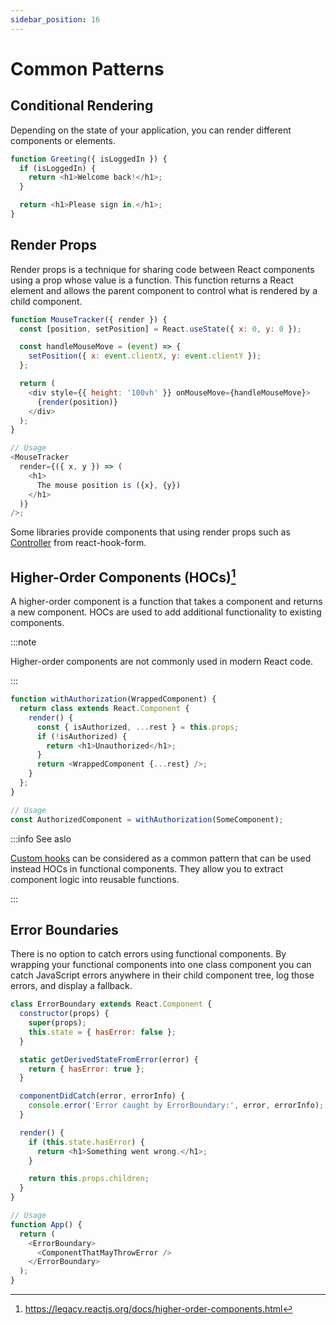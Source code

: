 ```yaml
---
sidebar_position: 16
---
```


# Common Patterns

## Conditional Rendering

Depending on the state of your application, you can render different components
or elements.

```javascript
function Greeting({ isLoggedIn }) {
  if (isLoggedIn) {
    return <h1>Welcome back!</h1>;
  }

  return <h1>Please sign in.</h1>;
}
```

## Render Props

Render props is a technique for sharing code between React components using a
prop whose value is a function. This function returns a React element and allows
the parent component to control what is rendered by a child component.

```javascript
function MouseTracker({ render }) {
  const [position, setPosition] = React.useState({ x: 0, y: 0 });

  const handleMouseMove = (event) => {
    setPosition({ x: event.clientX, y: event.clientY });
  };

  return (
    <div style={{ height: '100vh' }} onMouseMove={handleMouseMove}>
      {render(position)}
    </div>
  );
}

// Usage
<MouseTracker
  render={({ x, y }) => (
    <h1>
      The mouse position is ({x}, {y})
    </h1>
  )}
/>;
```

Some libraries provide components that using render props such as
[Controller](https://react-hook-form.com/docs/usecontroller/controller) from
react-hook-form.

## Higher-Order Components (HOCs)[^1]

A higher-order component is a function that takes a component and returns a new
component. HOCs are used to add additional functionality to existing components.

:::note

Higher-order components are not commonly used in modern React code.

:::

```javascript
function withAuthorization(WrappedComponent) {
  return class extends React.Component {
    render() {
      const { isAuthorized, ...rest } = this.props;
      if (!isAuthorized) {
        return <h1>Unauthorized</h1>;
      }
      return <WrappedComponent {...rest} />;
    }
  };
}

// Usage
const AuthorizedComponent = withAuthorization(SomeComponent);
```

:::info See aslo

[Custom hooks](./hooks.mdx#custom-hooks) can be considered as a common pattern
that can be used instead HOCs in functional components. They allow you to
extract component logic into reusable functions.

:::

## Error Boundaries

There is no option to catch errors using functional components. By wrapping your
functional components into one class component you can catch JavaScript errors
anywhere in their child component tree, log those errors, and display a
fallback.

```javascript
class ErrorBoundary extends React.Component {
  constructor(props) {
    super(props);
    this.state = { hasError: false };
  }

  static getDerivedStateFromError(error) {
    return { hasError: true };
  }

  componentDidCatch(error, errorInfo) {
    console.error('Error caught by ErrorBoundary:', error, errorInfo);
  }

  render() {
    if (this.state.hasError) {
      return <h1>Something went wrong.</h1>;
    }

    return this.props.children;
  }
}

// Usage
function App() {
  return (
    <ErrorBoundary>
      <ComponentThatMayThrowError />
    </ErrorBoundary>
  );
}
```

[^1]: https://legacy.reactjs.org/docs/higher-order-components.html
